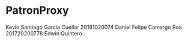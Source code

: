 # PatronProxy

Kevin Santiago Garcia Cuellar 
20181020074 Daniel Felipe Camargo Roa 201720200778 
Edwin Quintero

